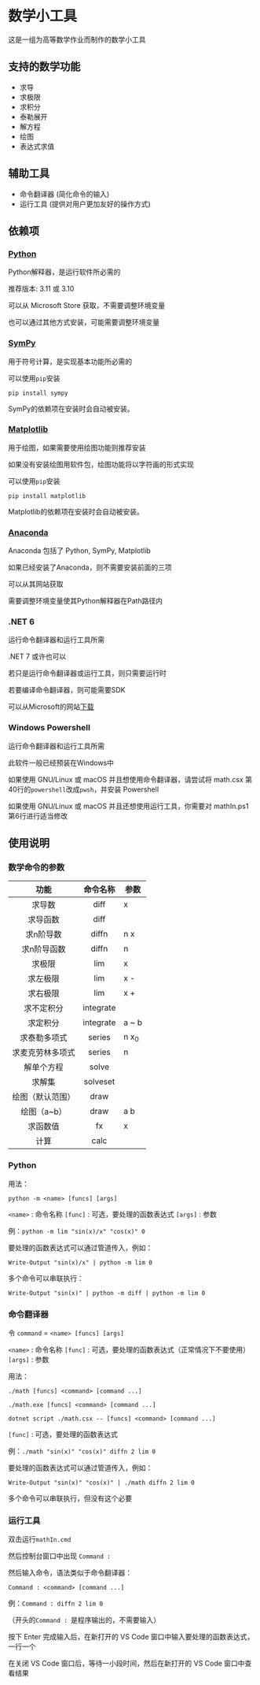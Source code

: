 # 数学小工具

这是一组为高等数学作业而制作的数学小工具

## 支持的数学功能

- 求导
- 求极限
- 求积分
- 泰勒展开
- 解方程
- 绘图
- 表达式求值

## 辅助工具

- 命令翻译器 (简化命令的输入)
- 运行工具 (提供对用户更加友好的操作方式)

## 依赖项

### [Python](https://www.python.org/)

Python解释器，是运行软件所必需的

推荐版本: 3.11 或 3.10

可以从 Microsoft Store 获取，不需要调整环境变量

也可以通过其他方式安装，可能需要调整环境变量

### [SymPy](https://www.sympy.org/)

用于符号计算，是实现基本功能所必需的

可以使用`pip`安装

`pip install sympy`

SymPy的依赖项在安装时会自动被安装。

### [Matplotlib](https://matplotlib.org/)

用于绘图，如果需要使用绘图功能则推荐安装

如果没有安装绘图用软件包，绘图功能将以字符画的形式实现

可以使用`pip`安装

`pip install matplotlib`

Matplotlib的依赖项在安装时会自动被安装。

### [Anaconda](https://www.anaconda.com/)

Anaconda 包括了 Python, SymPy, Matplotlib

如果已经安装了Anaconda，则不需要安装前面的三项

可以从其网站获取

需要调整环境变量使其Python解释器在Path路径内

### .NET 6

运行命令翻译器和运行工具所需

.NET 7 或许也可以

若只是运行命令翻译器或运行工具，则只需要运行时

若要编译命令翻译器，则可能需要SDK

可以从Microsoft的网站[下载](https://dotnet.microsoft.com/download)

### Windows Powershell

运行命令翻译器和运行工具所需

此软件一般已经预装在Windows中

如果使用 GNU/Linux 或 macOS 并且想使用命令翻译器，请尝试将 math.csx 第40行的`powershell`改成`pwsh`，并安装 Powershell

如果使用 GNU/Linux 或 macOS 并且还想使用运行工具，你需要对 mathIn.ps1 第6行进行适当修改

## 使用说明

### 数学命令的参数

| 功能       | 命令名称      | 参数               |
|:--------:|:---------:|----------------|
| 求导数      | diff      | x                |
| 求导函数     | diff      |                  |
| 求n阶导数    | diffn     | n x              |
| 求n阶导函数   | diffn     | n                |
| 求极限      | lim       | x                |
| 求左极限      | lim       | x -              |
| 求右极限      | lim       | x +              |
| 求不定积分    | integrate |                  |
| 求定积分     | integrate | a ~ b            |
| 求泰勒多项式   | series    | n x<sub>0</sub>  |
| 求麦克劳林多项式 | series    | n                |
| 解单个方程    | solve     |                  |
| 求解集      | solveset  |                  |
| 绘图（默认范围） | draw      |                  |
| 绘图（a~b）  | draw      | a b              |
| 求函数值     | fx        | x                |
| 计算       | calc      |                  |

### Python

用法：

`python -m <name> [funcs] [args]`

`<name>` : 命令名称
`[func]` : 可选，要处理的函数表达式
`[args]` : 参数

例：`python -m lim "sin(x)/x" "cos(x)" 0`

要处理的函数表达式可以通过管道传入，例如：

`Write-Output "sin(x)/x" | python -m lim 0`

多个命令可以串联执行：

`Write-Output "sin(x)" | python -m diff | python -m lim 0`

### 命令翻译器

令 `command` = `<name> [funcs] [args]`

`<name>` : 命令名称
`[func]` : 可选，要处理的函数表达式（正常情况下不要使用）
`[args]` : 参数

用法：

`./math [funcs] <command> [command ...]`

`./math.exe [funcs] <command> [command ...]`

`dotnet script ./math.csx -- [funcs] <command> [command ...]`

`[func]` : 可选，要处理的函数表达式

例：`./math "sin(x)" "cos(x)" diffn 2 lim 0`

要处理的函数表达式可以通过管道传入，例如：

`Write-Output "sin(x)" "cos(x)" | ./math diffn 2 lim 0`

多个命令可以串联执行，但没有这个必要

### 运行工具

双击运行`mathIn.cmd`

然后控制台窗口中出现 `Command : `

然后输入命令，语法类似于命令翻译器：

`Command : <command> [command ...]`

例：`Command : diffn 2 lim 0`

（开头的`Command : `是程序输出的，不需要输入）

按下 Enter 完成输入后，在新打开的 VS Code 窗口中输入要处理的函数表达式，一行一个

在关闭 VS Code 窗口后，等待一小段时间，然后在新打开的 VS Code 窗口中查看结果
